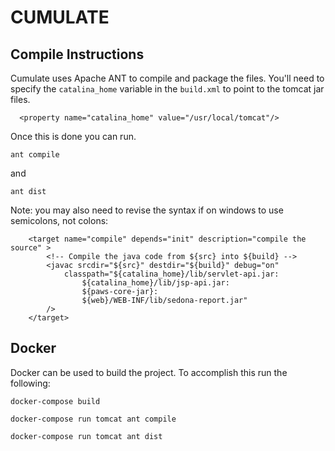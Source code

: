# CUMULATE


## Compile Instructions

Cumulate uses Apache ANT to compile and package the files. You'll need to specify the `catalina_home` variable in the `build.xml` to point to the tomcat jar files. 

```
  <property name="catalina_home" value="/usr/local/tomcat"/>
```

Once this is done you can run.

```
ant compile
```

and 

```
ant dist
```

Note: you may also need to revise the syntax if on windows to use semicolons, not colons:

```
	<target name="compile" depends="init" description="compile the source" >
		<!-- Compile the java code from ${src} into ${build} -->
		<javac srcdir="${src}" destdir="${build}" debug="on"
			classpath="${catalina_home}/lib/servlet-api.jar:
				${catalina_home}/lib/jsp-api.jar:
				${paws-core-jar}:
				${web}/WEB-INF/lib/sedona-report.jar"
		/>
	</target>
```


## Docker

Docker can be used to build the project. To accomplish this run the following:

```
docker-compose build
```

```
docker-compose run tomcat ant compile
```

```
docker-compose run tomcat ant dist
```